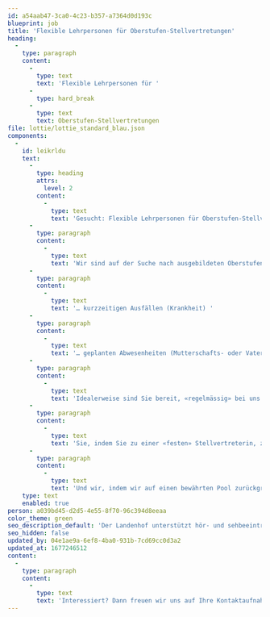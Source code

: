 ```yaml
---
id: a54aab47-3ca0-4c23-b357-a7364d0d193c
blueprint: job
title: 'Flexible Lehrpersonen für Oberstufen-Stellvertretungen'
heading:
  -
    type: paragraph
    content:
      -
        type: text
        text: 'Flexible Lehrpersonen für '
      -
        type: hard_break
      -
        type: text
        text: Oberstufen-Stellvertretungen
file: lottie/lottie_standard_blau.json
components:
  -
    id: leikrldu
    text:
      -
        type: heading
        attrs:
          level: 2
        content:
          -
            type: text
            text: 'Gesucht: Flexible Lehrpersonen für Oberstufen-Stellvertretungen'
      -
        type: paragraph
        content:
          -
            type: text
            text: 'Wir sind auf der Suche nach ausgebildeten Oberstufen-Lehrpersonen, die bei… '
      -
        type: paragraph
        content:
          -
            type: text
            text: '… kurzzeitigen Ausfällen (Krankheit) '
      -
        type: paragraph
        content:
          -
            type: text
            text: '… geplanten Abwesenheiten (Mutterschafts- oder Vaterschaftsurlaub, unbezahlter Urlaub, Operationen etc.) die Stellvertretung unserer Lehrpersonen übernehmen. '
      -
        type: paragraph
        content:
          -
            type: text
            text: 'Idealerweise sind Sie bereit, «regelmässig» bei uns einzuspringen und Teil unseres «Stellvertretungs-Pools» zu sein. So würden beide Seiten profitieren: '
      -
        type: paragraph
        content:
          -
            type: text
            text: 'Sie, indem Sie zu einer «festen» Stellvertreterin, zu einem «festen» Stellvertreter bei uns werden, ohne dabei Ihre Flexibilität zu verlieren. '
      -
        type: paragraph
        content:
          -
            type: text
            text: 'Und wir, indem wir auf einen bewährten Pool zurückgreifen können.'
    type: text
    enabled: true
person: a039bd45-d2d5-4e55-8f70-96c394d8eeaa
color_theme: green
seo_description_default: 'Der Landenhof unterstützt hör- und sehbeeinträchtigte Kinder & Jugendliche in ihrem selbstbestimmten Leben durch Förderung ihrer Fähigkeiten & Entwicklung'
seo_hidden: false
updated_by: 04e1ae9a-6ef8-4ba0-931b-7cd69cc0d3a2
updated_at: 1677246512
content:
  -
    type: paragraph
    content:
      -
        type: text
        text: 'Interessiert? Dann freuen wir uns auf Ihre Kontaktaufnahme'
---
```

